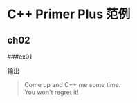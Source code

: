 C++ Primer Plus 范例
================================================================================

ch02
--------------------------------------------------------------------------------

###ex01

输出 
> Come up and C++ me some time.<br>
> You won't regret it!<br>
> 
